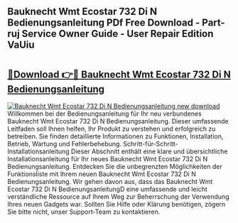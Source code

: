 ## Bauknecht Wmt Ecostar 732 Di N Bedienungsanleitung PDf Free Download - Part-ruj Service Owner Guide - User Repair Edition VaUiu

# <h2><a href="http://df19be2.blite.top/?on=Bauknecht+Wmt+Ecostar+732+Di+N+Bedienungsanleitung">🔗Download 👉🔴 Bauknecht Wmt Ecostar 732 Di N Bedienungsanleitung</a></h2>

[![Bauknecht Wmt Ecostar 732 Di N Bedienungsanleitung new download](https://i.imgur.com/lujVjoI.png)](http://df19be2.blite.top/?on=Bauknecht+Wmt+Ecostar+732+Di+N+Bedienungsanleitung)
Willkommen bei der Bedienungsanleitung für Ihr neu verbundenes Bauknecht Wmt Ecostar 732 Di N Bedienungsanleitung. Dieser umfassende Leitfaden soll Ihnen helfen, Ihr Produkt zu verstehen und erfolgreich zu betreiben. Sie finden detaillierte Informationen zu Funktionen, Installation, Betrieb, Wartung und Fehlerbehebung. Schritt-für-Schritt-Installationsanleitung Dieser Abschnitt enthält eine klare und übersichtliche Installationsanleitung für Ihr neues Bauknecht Wmt Ecostar 732 Di N Bedienungsanleitung. Entdecken Sie die unbegrenzten Möglichkeiten der Funktionsliste mit Ihrem neuen Bauknecht Wmt Ecostar 732 Di N Bedienungsanleitung. Wir gehen davon aus, dass das Bauknecht Wmt Ecostar 732 Di N BedienungsanleitungD eine umfassende und leicht verständliche Ressource auf Ihrem Weg zur Beherrschung der Verwendung Ihres neuen Gadgets war. Sollten Sie Hilfe oder Klärung benötigen, zögern Sie bitte nicht, unser Support-Team zu kontaktieren.
